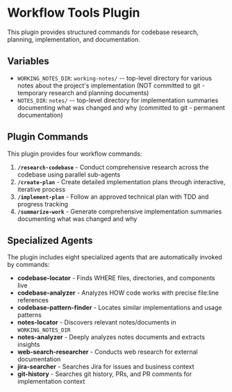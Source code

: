 # Workflow Tools Plugin

This plugin provides structured commands for codebase research, planning, implementation, and documentation.

## Variables

- `WORKING_NOTES_DIR`: `working-notes/` -- top-level directory for various notes about the project's implementation (NOT committed to git - temporary research and planning documents)
- `NOTES_DIR`: `notes/` -- top-level directory for implementation summaries documenting what was changed and why (committed to git - permanent documentation)

## Plugin Commands

This plugin provides four workflow commands:

1. **`/research-codebase`** - Conduct comprehensive research across the codebase using parallel sub-agents
2. **`/create-plan`** - Create detailed implementation plans through interactive, iterative process
3. **`/implement-plan`** - Follow an approved technical plan with TDD and progress tracking
4. **`/summarize-work`** - Generate comprehensive implementation summaries documenting what was changed and why

## Specialized Agents

The plugin includes eight specialized agents that are automatically invoked by commands:

- **codebase-locator** - Finds WHERE files, directories, and components live
- **codebase-analyzer** - Analyzes HOW code works with precise file:line references
- **codebase-pattern-finder** - Locates similar implementations and usage patterns
- **notes-locator** - Discovers relevant notes/documents in `WORKING_NOTES_DIR`
- **notes-analyzer** - Deeply analyzes notes documents and extracts insights
- **web-search-researcher** - Conducts web research for external documentation
- **jira-searcher** - Searches Jira for issues and business context
- **git-history** - Searches git history, PRs, and PR comments for implementation context
